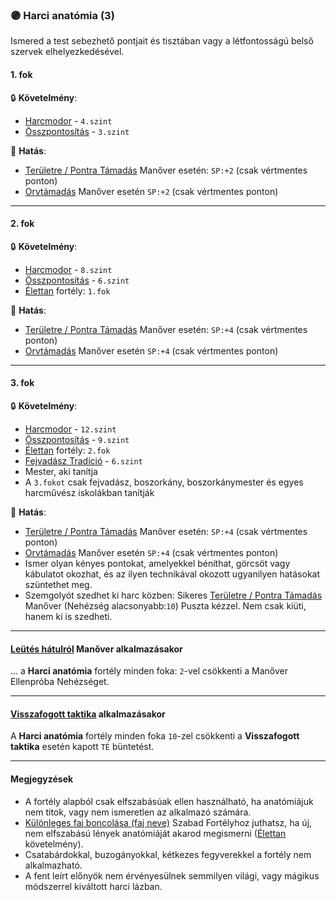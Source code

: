 ### 🟣 Harci anatómia (3)

Ismered a test sebezhető pontjait és tisztában vagy a létfontosságú belső szervek elhelyezkedésével.
#### 1. fok

🔒 **Követelmény**:
- [Harcmodor](../kepzettsegek.primer.harci/harcmodor.md) - `4.szint`
- [Összpontosítás](../kepzettsegek.primer.misztikus/osszpontositas.md) - `3.szint`

🌟 **Hatás**:
- [Területre / Pontra Támadás](../066_05_altalanos_manoverek.md#területre--pontra-támadás) Manőver esetén:  `SP:+2` (csak vértmentes ponton)
- [Orvtámadás](../066_05_altalanos_manoverek.md#orvtámadás) Manőver esetén `SP:+2` (csak vértmentes ponton)

---
#### 2. fok

🔒 **Követelmény**:
- [Harcmodor](../kepzettsegek.primer.harci/harcmodor.md) - `8.szint`
- [Összpontosítás](../kepzettsegek.primer.misztikus/osszpontositas.md) - `6.szint`
- [Élettan](../fortelyok.altalanos/elettan.md) fortély: `1.fok`

🌟 **Hatás**:
- [Területre / Pontra Támadás](../066_05_altalanos_manoverek.md#területre--pontra-támadás) Manőver esetén:  `SP:+4` (csak vértmentes ponton)
- [Orvtámadás](../066_05_altalanos_manoverek.md#orvtámadás) Manőver esetén `SP:+4` (csak vértmentes ponton)

---
#### 3. fok

🔒 **Követelmény**:
- [Harcmodor](../kepzettsegek.primer.harci/harcmodor.md) - `12.szint`
- [Összpontosítás](../kepzettsegek.primer.misztikus/osszpontositas.md) - `9.szint`
- [Élettan](../fortelyok.altalanos/elettan.md) fortély: `2.fok`
- [Fejvadász Tradíció](../053_03_fejvadasz_tradicio.md) - `6.szint`
- Mester, aki tanítja
- A `3.fokot` csak fejvadász, boszorkány, boszorkánymester és egyes harcművész iskolákban tanítják

🌟 **Hatás**:
- [Területre / Pontra Támadás](../066_05_altalanos_manoverek.md#területre--pontra-támadás) Manőver esetén: `SP:+4` (csak vértmentes ponton)
- [Orvtámadás](../066_05_altalanos_manoverek.md#orvtámadás) Manőver esetén `SP:+4` (csak vértmentes ponton)
- Ismer olyan kényes pontokat, amelyekkel béníthat, görcsöt vagy kábulatot okozhat, és az ilyen technikával okozott ugyanilyen hatásokat szüntethet meg.
- Szemgolyót szedhet ki harc közben: Sikeres [Területre / Pontra Támadás](../066_05_altalanos_manoverek.md#területre--pontra-támadás) Manőver (Nehézség alacsonyabb:`10`) Puszta kézzel. Nem csak kiüti, hanem ki is szedheti.

---
#### [Leütés hátulról](../066_05_altalanos_manoverek.md#leütés-hátulról) Manőver alkalmazásakor

... a **Harci anatómia** fortély minden foka: `2`-vel csökkenti a Manőver Ellenpróba Nehézséget.

---
#### [Visszafogott taktika](../065_02_harci_taktikak.md#visszafogott-taktika-) alkalmazásakor

A **Harci anatómia** fortély minden foka `10`-zel csökkenti a **Visszafogott taktika** esetén kapott `TÉ` büntetést.

---
#### Megjegyzések

- A fortély alapból csak elfszabásúak ellen használható, ha anatómiájuk nem titok, vagy nem ismeretlen az alkalmazó számára.
- [Különleges faj boncolása (faj neve)](../fortelyok.szabad/kulonleges_faj_boncolasa.md) Szabad Fortélyhoz juthatsz, ha új, nem elfszabású lények anatómiáját akarod megismerni ([Élettan](../fortelyok.altalanos/elettan.md) követelmény).
- Csatabárdokkal, buzogányokkal, kétkezes fegyverekkel a fortély nem alkalmazható.
- A fent leírt előnyök nem érvényesülnek semmilyen világi, vagy mágikus módszerrel kiváltott harci lázban.
